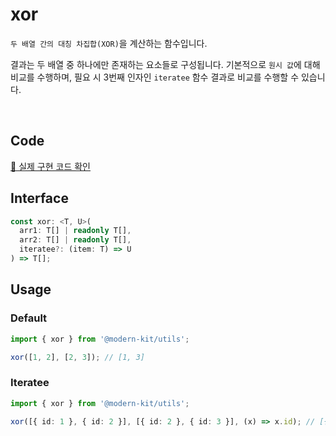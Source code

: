 # xor

`두 배열 간의 대칭 차집합(XOR)`을 계산하는 함수입니다.

결과는 두 배열 중 하나에만 존재하는 요소들로 구성됩니다. 기본적으로 `원시 값`에 대해 비교를 수행하며, 필요 시 3번째 인자인 `iteratee` 함수 결과로 비교를 수행할 수 있습니다.

<br />

## Code
[🔗 실제 구현 코드 확인](https://github.com/modern-agile-team/modern-kit/blob/main/packages/utils/src/array/xor/index.ts)

## Interface
```ts title="typescript"
const xor: <T, U>(
  arr1: T[] | readonly T[],
  arr2: T[] | readonly T[],
  iteratee?: (item: T) => U
) => T[];
```

## Usage
### Default
```ts title="typescript"
import { xor } from '@modern-kit/utils';

xor([1, 2], [2, 3]); // [1, 3]
```

### Iteratee
```ts title="typescript"
import { xor } from '@modern-kit/utils';

xor([{ id: 1 }, { id: 2 }], [{ id: 2 }, { id: 3 }], (x) => x.id); // [{ id: 1 },  id: 3 }]
```


